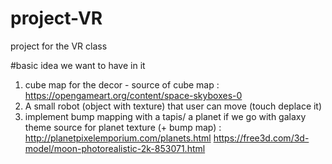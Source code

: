 # project-VR
project for the VR class

#basic idea we want to have in it
1. cube map for the decor - source of cube map  : https://opengameart.org/content/space-skyboxes-0
2. A small robot (object with texture) that user can move (touch deplace it)
3. implement bump mapping with a tapis/ a planet if we go with galaxy theme 
source for planet texture (+ bump map) : http://planetpixelemporium.com/planets.html
  https://free3d.com/3d-model/moon-photorealistic-2k-853071.html
